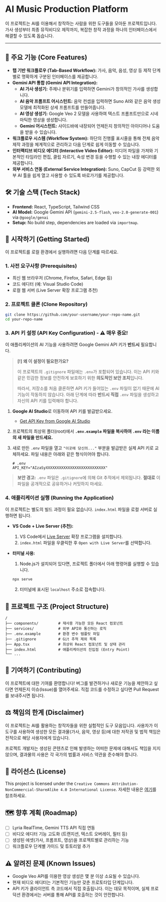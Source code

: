 # AI Music Production Platform

이 프로젝트는 AI를 이용해서 창작하는 사람을 위한 도구들을 모아둔 프로젝트입니다. 가사 생성부터 최종 뮤직비디오 제작까지, 복잡한 창작 과정을 하나의 인터페이스에서 해결할 수 있도록 돕습니다.

---

## 🎵 주요 기능 (Core Features)

- **탭 기반 워크플로우 (Tab-Based Workflow):** 가사, 음악, 음성, 영상 등 제작 단계별로 명확하게 구분된 인터페이스를 제공합니다.
- **Gemini API 통합 (Gemini API Integration):**
  - **AI 가사 생성기:** 주제나 분위기를 입력하면 Gemini가 창의적인 가사를 생성합니다.
  - **AI 음악 프롬프트 어시스턴트:** 음악 컨셉을 입력하면 Suno AI와 같은 음악 생성 모델에 최적화된 상세 프롬프트를 만들어줍니다.
  - **AI 영상 생성기:** Google Veo 2 모델을 사용하여 텍스트 프롬프트만으로 시네마틱한 영상을 생성합니다.
  - **Gemini 어시스턴트:** 사이드바에 내장되어 언제든지 창의적인 아이디어나 도움을 받을 수 있습니다.
- **워크플로우 시스템 (Workflow System):** 하단의 진행률 표시줄을 통해 전체 음악 제작 과정을 체계적으로 관리하고 다음 단계로 쉽게 이동할 수 있습니다.
- **인터랙티브 비디오 에디터 (Interactive Video Editor):** 미디어 파일을 가져와 기본적인 타임라인 편집, 클립 자르기, 속성 변경 등을 수행할 수 있는 내장 에디터를 제공합니다.
- **외부 서비스 연동 (External Service Integration):** Suno, CapCut 등 강력한 외부 AI 툴을 쉽게 열고 사용할 수 있도록 바로가기를 제공합니다.

## 🛠️ 기술 스택 (Tech Stack)

- **Frontend:** React, TypeScript, Tailwind CSS
- **AI Model:** Google Gemini API (`gemini-2.5-flash`, `veo-2.0-generate-001`) via `@google/genai`
- **Setup:** No build step, dependencies are loaded via `importmap`.

## 🚀 시작하기 (Getting Started)

이 프로젝트를 로컬 환경에서 실행하려면 다음 단계를 따르세요.

### 1. 사전 요구사항 (Prerequisites)

- 최신 웹 브라우저 (Chrome, Firefox, Safari, Edge 등)
- 코드 에디터 (예: Visual Studio Code)
- 로컬 웹 서버 (Live Server 확장 프로그램 추천)

### 2. 프로젝트 클론 (Clone Repository)

```bash
git clone https://github.com/your-username/your-repo-name.git
cd your-repo-name
```

### 3. API 키 설정 (API Key Configuration) - ⚠️ 매우 중요!

이 애플리케이션의 AI 기능을 사용하려면 Google Gemini API 키가 **반드시** 필요합니다.

> **[!] 왜 이 설정이 필요한가요?**
>
> 이 프로젝트의 `.gitignore` 파일에는 `.env`가 포함되어 있습니다. 이는 API 키와 같은 민감한 정보를 안전하게 보호하기 위한 **의도적인 보안 조치**입니다.
>
> 따라서, 저장소를 처음 클론하면 API 키가 들어있는 `.env` 파일이 없기 때문에 AI 기능이 작동하지 않습니다. 아래 단계에 따라 **반드시 직접** `.env` 파일을 생성하고 자신의 API 키를 입력해야 합니다.

1.  **Google AI Studio**로 이동하여 API 키를 발급받으세요.
    - [Get API Key from Google AI Studio](https://aistudio.google.com/app/apikey)

2.  프로젝트의 최상위 폴더(root)에서 **`.env.example` 파일을 복사하여 `.env` 라는 이름의 새 파일을 만드세요.**

3.  새로 만든 `.env` 파일을 열고 `"이곳에 당신의..."` 부분을 발급받은 실제 API 키로 교체하세요. 파일 내용은 아래와 같은 형식이어야 합니다.

    ```env
    # .env
    API_KEY="AIzaSyXXXXXXXXXXXXXXXXXXXXXXXXXXX"
    ```
> **보안 경고:** `.env` 파일은 `.gitignore`에 의해 Git 추적에서 제외됩니다. **절대로** 이 파일을 공개적으로 공유하거나 커밋하지 마세요.

### 4. 애플리케이션 실행 (Running the Application)

이 프로젝트는 별도의 빌드 과정이 필요 없습니다. `index.html` 파일을 로컬 서버로 실행하면 됩니다.

- **VS Code + Live Server (추천):**
  1.  VS Code에서 [Live Server](https://marketplace.visualstudio.com/items?itemName=ritwickdey.LiveServer) 확장 프로그램을 설치합니다.
  2.  `index.html` 파일을 우클릭한 후 `Open with Live Server`를 선택합니다.

- **터미널 사용:**
  1.  Node.js가 설치되어 있다면, 프로젝트 폴더에서 아래 명령어를 실행할 수 있습니다.
  ```bash
  npx serve
  ```
  2.  터미널에 표시된 `localhost` 주소로 접속합니다.

## 📁 프로젝트 구조 (Project Structure)

```
/
├── components/         # 재사용 가능한 모든 React 컴포넌트
├── services/           # 외부 API와 통신하는 로직
├── .env.example        # 환경 변수 템플릿 파일
├── .gitignore          # Git 추적 제외 목록
├── App.tsx             # 최상위 React 컴포넌트 및 상태 관리
├── index.html          # 애플리케이션의 진입점 (Entry Point)
└── ...
```

## 🤝 기여하기 (Contributing)

이 프로젝트에 대한 기여를 환영합니다! 버그를 발견하거나 새로운 기능을 제안하고 싶다면 언제든지 이슈(Issue)를 열어주세요. 직접 코드를 수정하고 싶다면 Pull Request를 보내주시면 됩니다.

## ⚖️ 책임의 한계 (Disclaimer)

이 프로젝트는 AI를 활용하는 창작자들을 위한 실험적인 도구 모음입니다. 사용자가 이 도구를 사용하여 생성한 모든 결과물(가사, 음악, 영상 등)에 대한 저작권 및 법적 책임은 전적으로 해당 사용자에게 있습니다.

프로젝트 개발자는 생성된 콘텐츠로 인해 발생하는 어떠한 문제에 대해서도 책임을 지지 않으며, 결과물의 사용은 각 국가의 법률과 서비스 약관을 준수해야 합니다.

## 📄 라이선스 (License)

This project is licensed under the `Creative Commons Attribution-NonCommercial-ShareAlike 4.0 International License`.
자세한 내용은 [여기](https://creativecommons.org/licenses/by-nc-sa/4.0/)를 참조하세요.

## 🗺️ 향후 계획 (Roadmap)

- [ ] Lyria RealTime, Gemini TTS API 직접 연동
- [ ] 비디오 에디터 기능 고도화 (트랜지션, 텍스트 오버레이, 필터 등)
- [ ] 생성된 에셋(가사, 프롬프트, 영상)을 프로젝트별로 관리하는 기능
- [ ] 워크플로우 단계별 가이드 및 튜토리얼 추가

## ⚠️ 알려진 문제 (Known Issues)

- Google Veo API를 이용한 영상 생성은 몇 분 이상 소요될 수 있습니다.
- 현재 비디오 에디터는 기본적인 기능만 갖춘 프로토타입 단계입니다.
- API 키가 클라이언트 측 코드에서 직접 호출됩니다. 이는 데모 목적이며, 실제 프로덕션 환경에서는 서버를 통해 API를 호출하는 것이 안전합니다.
